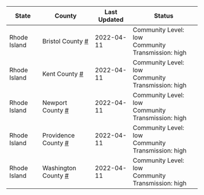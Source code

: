 State | County | Last Updated | Status
--- | --- | --- | --- 
Rhode Island | Bristol County <a href="#bristol_county">#</a> | 2022-04-11 | <a name="bristol_county"></a>Community Level: low<br/>Community Transmission: high
Rhode Island | Kent County <a href="#kent_county">#</a> | 2022-04-11 | <a name="kent_county"></a>Community Level: low<br/>Community Transmission: high
Rhode Island | Newport County <a href="#newport_county">#</a> | 2022-04-11 | <a name="newport_county"></a>Community Level: low<br/>Community Transmission: high
Rhode Island | Providence County <a href="#providence_county">#</a> | 2022-04-11 | <a name="providence_county"></a>Community Level: low<br/>Community Transmission: high
Rhode Island | Washington County <a href="#washington_county">#</a> | 2022-04-11 | <a name="washington_county"></a>Community Level: low<br/>Community Transmission: high
